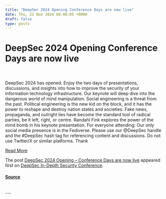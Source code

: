 ```yaml
---
title: "DeepSec 2024 Opening Conference Days are now live"
date: Thu, 21 Nov 2024 08:00:05 +0000
draft: false
type: posts
---
```

# DeepSec 2024 Opening Conference Days are now live

<br/>

<br/>
DeepSec 2024 has opened. Enjoy the two days of presentations, discussions, and insights into how to improve the security of your information technology infrastructure. Our keynote will deep dive into the dangerous world of mind manipulation. Social engineering is a threat from the past. Political engineering is the new kid on the block, and it has the power to reshape and destroy nation states and societies. Fake news, propaganda, and outright lies have become the standard tool of radical parties, be it left, right, or centre. Randahl Fink explores the power of the mind bomb in his keynote presentation. For everyone attending: Our only social media presence is in the Fediverse. Please use our @DeepSec handle and the #DeepSec hash tag for referencing content and discussions. Do not use Twitter/X or similar platforms. Thank

[Read More](https://blog.deepsec.net/deepsec-2024-opening-conference-days-are-now-live/)

The post [DeepSec 2024 Opening – Conference Days are now live](https://blog.deepsec.net/deepsec-2024-opening-conference-days-are-now-live/) appeared first on [DeepSec In-Depth Security Conference](https://blog.deepsec.net).

#### [Source](https://blog.deepsec.net/deepsec-2024-opening-conference-days-are-now-live/)

<br/>
---
